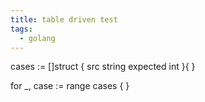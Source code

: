 ```yaml
---
title: table driven test 
tags:
  - golang
---
```

cases := []struct {
		src      string
    expected int
}{
}

for _, case := range cases {
}
